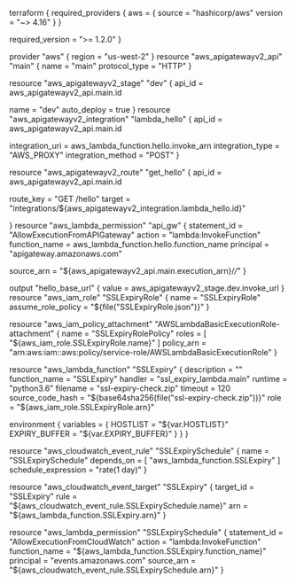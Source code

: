 
terraform {
  required_providers {
    aws = {
      source  = "hashicorp/aws"
      version = "~> 4.16"
    }
  }

  required_version = ">= 1.2.0"
}

provider "aws" {
  region  = "us-west-2"
}
resource "aws_apigatewayv2_api" "main" {
  name          = "main"
  protocol_type = "HTTP"
}

resource "aws_apigatewayv2_stage" "dev" {
  api_id = aws_apigatewayv2_api.main.id

  name        = "dev"
  auto_deploy = true
}
resource "aws_apigatewayv2_integration" "lambda_hello" {
  api_id = aws_apigatewayv2_api.main.id

  integration_uri    = aws_lambda_function.hello.invoke_arn
  integration_type   = "AWS_PROXY"
  integration_method = "POST"
}

resource "aws_apigatewayv2_route" "get_hello" {
  api_id = aws_apigatewayv2_api.main.id

  route_key = "GET /hello"
  target    = "integrations/${aws_apigatewayv2_integration.lambda_hello.id}"

}
resource "aws_lambda_permission" "api_gw" {
  statement_id  = "AllowExecutionFromAPIGateway"
  action        = "lambda:InvokeFunction"
  function_name = aws_lambda_function.hello.function_name
  principal     = "apigateway.amazonaws.com"

  source_arn = "${aws_apigatewayv2_api.main.execution_arn}/*/*"
}

output "hello_base_url" {
  value = aws_apigatewayv2_stage.dev.invoke_url
}
resource "aws_iam_role" "SSLExpiryRole" {
  name = "SSLExpiryRole"
  assume_role_policy = "${file("SSLExpiryRole.json")}"
}

resource "aws_iam_policy_attachment" "AWSLambdaBasicExecutionRole-attachment" {
  name = "SSLExpiryRolePolicy"
  roles = [
    "${aws_iam_role.SSLExpiryRole.name}"
  ]
  policy_arn = "arn:aws:iam::aws:policy/service-role/AWSLambdaBasicExecutionRole"
}

resource "aws_lambda_function" "SSLExpiry" {
  description = ""
  function_name = "SSLExpiry"
  handler = "ssl_expiry_lambda.main"
  runtime = "python3.6"
  filename = "ssl-expiry-check.zip"
  timeout = 120
  source_code_hash = "${base64sha256(file("ssl-expiry-check.zip"))}"
  role = "${aws_iam_role.SSLExpiryRole.arn}"

  environment {
    variables = {
      HOSTLIST = "${var.HOSTLIST}"
      EXPIRY_BUFFER = "${var.EXPIRY_BUFFER}"
    }
  }
}

resource "aws_cloudwatch_event_rule" "SSLExpirySchedule" {
  name = "SSLExpirySchedule"
  depends_on = [
    "aws_lambda_function.SSLExpiry"
  ]
  schedule_expression = "rate(1 day)"
}

resource "aws_cloudwatch_event_target" "SSLExpiry" {
  target_id = "SSLExpiry"
  rule = "${aws_cloudwatch_event_rule.SSLExpirySchedule.name}"
  arn = "${aws_lambda_function.SSLExpiry.arn}"
}

resource "aws_lambda_permission" "SSLExpirySchedule" {
  statement_id = "AllowExecutionFromCloudWatch"
  action = "lambda:InvokeFunction"
  function_name = "${aws_lambda_function.SSLExpiry.function_name}"
  principal = "events.amazonaws.com"
  source_arn = "${aws_cloudwatch_event_rule.SSLExpirySchedule.arn}"
}
